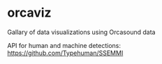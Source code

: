 # orcaviz
Gallary of data visualizations using Orcasound data

API for human and machine detections:
https://github.com/Typehuman/SSEMMI
